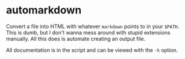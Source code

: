 automarkdown
============

Convert a file into HTML with whatever `markdown` points to in your `$PATH`.
This is dumb, but I don't wanna mess around with stupid extensions manually.
All this does is automate creating an output file.

All documentation is in the script and can be viewed with the `-h` option.
